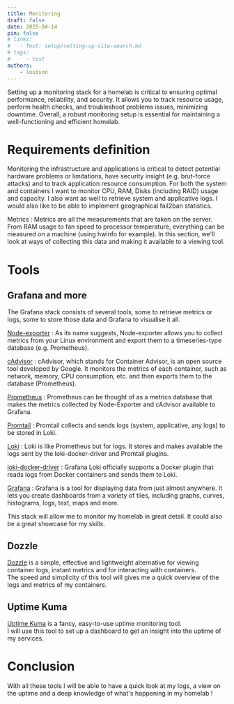 ```yaml
---
title: Monitoring
draft: false 
date: 2025-04-14
pin: false
# links:
#   - Test: setup/setting-up-site-search.md
# tags:
#     - test
authors:
    - louison
---
```

Setting up a monitoring stack for a homelab is critical to ensuring optimal performance, reliability, and security. It allows you to track resource usage, perform health checks, and troubleshoot problems  issues, minimizing downtime. Overall, a robust monitoring setup is essential for maintaining a well-functioning and efficient homelab.
<!-- more -->

# Requirements definition

Monitoring the infrastructure and applications is critical to detect potential hardware problems or limitations, have security insight (e.g. brut-force attacks) and to track application resource consumption. For both the system and containers I want to monitor CPU, RAM, Disks (including RAID) usage and capacity. I also want as well to retrieve system and applicative logs. I would also like to be able to implement geographical fail2ban statistics.

Metrics
: Metrics are all the measurements that are taken on the server. From RAM usage to fan speed to processor temperature, everything can be measured on a machine (using hwinfo for example). In this section, we'll look at ways of collecting this data and making it available to a viewing tool.

# Tools
## Grafana and more

The Grafana stack consists of several tools, some to retrieve metrics or logs, some to store those data and Grafana to visualise it all.

[Node-exporter](https://github.com/prometheus/node_exporter)
: As its name suggests, Node-exporter allows you to collect metrics from your Linux environment and export them to a timeseries-type database (e.g. Prometheus).

[cAdvisor](https://github.com/google/cadvisor)
: cAdvisor, which stands for Container Advisor, is an open source tool developed by Google. It monitors the metrics of each container, such as network, memory, CPU consumption, etc. and then exports them to the database (Prometheus).

[Prometheus](https://github.com/prometheus/prometheus)
: Prometheus can be thought of as a metrics database that makes the metrics collected by Node-Exporter and cAdvisor available to Grafana.

[Promtail](https://grafana.com/docs/loki/latest/send-data/promtail/)
: Promtail collects and sends logs (system, applicative, any logs) to be stored in Loki.

[Loki](https://github.com/grafana/loki)
: Loki is like Prometheus but for logs. It stores and makes available the logs sent by the loki-docker-driver and Promtail plugins.

[loki-docker-driver](https://grafana.com/docs/loki/latest/send-data/docker-driver/)
: Grafana Loki officially supports a Docker plugin that reads logs from Docker containers and sends them to Loki.

[Grafana](https://github.com/grafana/grafana)
: Grafana is a tool for displaying data from just almost anywhere. It lets you create dashboards from a variety of tiles, including graphs, curves, histograms, logs, text, maps and more.  

This stack will allow me to monitor my homelab in great detail. It could also be a great showcase for my skills.

## Dozzle

[Dozzle](https://dozzle.dev/) is a simple, effective and lightweight alternative for viewing container logs, instant metrics and for interacting with containers.  
The speed and simplicity of this tool will gives me a quick overview of the logs and metrics of my containers.

## Uptime Kuma

[Uptime Kuma](https://github.com/louislam/uptime-kuma) is a fancy, easy-to-use uptime monitoring tool.  
I will use this tool to set up a dashboard to get an insight into the uptime of my services.

# Conclusion

With all these tools I will be able to have a quick look at my logs, a view on the uptime and a deep knowledge of what's happening in my homelab !